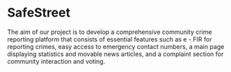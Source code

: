 # SafeStreet
The aim of our project is to develop a comprehensive community crime reporting platform that consists of essential features such as e - FIR for reporting crimes, easy access to emergency contact numbers, a main page displaying statistics and movable news articles, and a complaint section for community interaction and voting.
